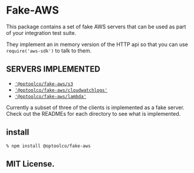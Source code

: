 # Fake-AWS

This package contains a set of fake AWS servers that can be
used as part of your integration test suite.

They implement an in memory version of the HTTP api so that
you can use `require('aws-sdk')` to talk to them.

## SERVERS IMPLEMENTED

 - [`'@optoolco/fake-aws/s3`](./s3/README.md)
 - [`'@optoolco/fake-aws/cloudwatchlogs'`](./cloudwatchlogs/README.md)
 - [`'@optoolco/fake-aws/lambda'`](./lambda/README.md)

Currently a subset of three of the clients is implemented
as a fake server. Check out the READMEs for each directory
to see what is implemented.

## install

```
% npm install @optoolco/fake-aws
```

## MIT License.
